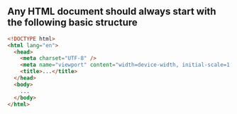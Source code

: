 ## Any HTML document should always start with the following basic structure

```html
<!DOCTYPE html>
<html lang="en">
  <head>
    <meta charset="UTF-8" />
    <meta name="viewport" content="width=device-width, initial-scale=1.0" />
    <title>...</title>
  </head>
  <body>
    ...
  </body>
</html>
```
